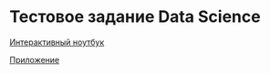 # Тестовое задание Data Science

[Интерактивный ноутбук](https://colab.research.google.com/drive/1jYIT8GSVqEdeTY2IQszk6oQbKbeblgrV?usp=sharing)

[Приложение](https://m-tech.streamlit.app/)
